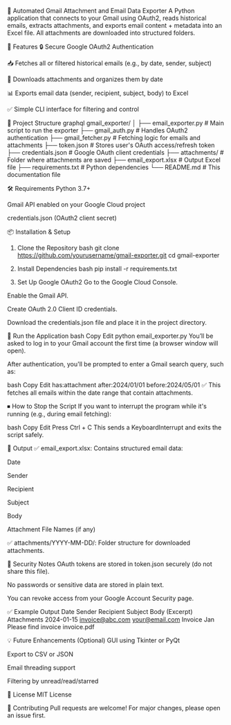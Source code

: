 📧 Automated Gmail Attachment and Email Data Exporter
A Python application that connects to your Gmail using OAuth2, reads historical emails, extracts attachments, and exports email content + metadata into an Excel file. All attachments are downloaded into structured folders.

📌 Features
🔒 Secure Google OAuth2 Authentication

📥 Fetches all or filtered historical emails (e.g., by date, sender, subject)

📎 Downloads attachments and organizes them by date

📊 Exports email data (sender, recipient, subject, body) to Excel

✅ Simple CLI interface for filtering and control

📂 Project Structure
graphql
gmail_exporter/
│
├── email_exporter.py        # Main script to run the exporter
├── gmail_auth.py            # Handles OAuth2 authentication
├── gmail_fetcher.py         # Fetching logic for emails and attachments
├── token.json               # Stores user's OAuth access/refresh token
├── credentials.json         # Google OAuth client credentials
├── attachments/             # Folder where attachments are saved
├── email_export.xlsx        # Output Excel file
├── requirements.txt         # Python dependencies
└── README.md              # This documentation file


🛠 Requirements
Python 3.7+

Gmail API enabled on your Google Cloud project

credentials.json (OAuth2 client secret)

📦 Installation & Setup
1. Clone the Repository
bash
git clone https://github.com/yourusername/gmail-exporter.git
cd gmail-exporter

3. Install Dependencies
bash
pip install -r requirements.txt

5. Set Up Google OAuth2
Go to the Google Cloud Console.

Enable the Gmail API.

Create OAuth 2.0 Client ID credentials.

Download the credentials.json file and place it in the project directory.

🚀 Run the Application
bash
Copy
Edit
python email_exporter.py
You’ll be asked to log in to your Gmail account the first time (a browser window will open).

After authentication, you'll be prompted to enter a Gmail search query, such as:

bash
Copy
Edit
has:attachment after:2024/01/01 before:2024/05/01
✅ This fetches all emails within the date range that contain attachments.

⏹ How to Stop the Script
If you want to interrupt the program while it's running (e.g., during email fetching):

bash
Copy
Edit
Press Ctrl + C
This sends a KeyboardInterrupt and exits the script safely.

📁 Output
✅ email_export.xlsx: Contains structured email data:

Date

Sender

Recipient

Subject

Body

Attachment File Names (if any)

✅ attachments/YYYY-MM-DD/: Folder structure for downloaded attachments.

🔐 Security Notes
OAuth tokens are stored in token.json securely (do not share this file).

No passwords or sensitive data are stored in plain text.

You can revoke access from your Google Account Security page.

✅ Example Output
Date	Sender	Recipient	Subject	Body (Excerpt)	Attachments
2024-01-15	invoice@abc.com	your@email.com	Invoice Jan	Please find invoice	invoice.pdf

💡 Future Enhancements (Optional)
GUI using Tkinter or PyQt

Export to CSV or JSON

Email threading support

Filtering by unread/read/starred

📄 License
MIT License

🤝 Contributing
Pull requests are welcome! For major changes, please open an issue first.
